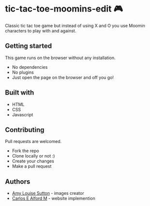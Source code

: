 # tic-tac-toe-moomins-edit :video_game:

Classic tic tac toe game but instead of using X and O you use Moomin characters to play with and against.

## Getting started

This game runs on the browser without any installation.

- No dependencies
- No plugins
- Just open the page on the browser and off you go!

## Built with

- HTML
- CSS
- Javascript

## Contributing

Pull requests are welcomed.

- Fork the repo
- Clone locally or not :)
- Create your changes
- Make a pull request

## Authors

- [Amy Louise Sutton](https://amythehatter.com) - images creator
- [Carlos E Alford M](https://carlosealford.com) - website implemention
